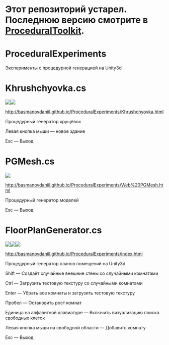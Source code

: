 # Этот репозиторий устарел. Последнюю версию смотрите в [ProceduralToolkit](https://github.com/Syomus/ProceduralToolkit).

ProceduralExperiments
=====================
Эксперименты с процедурной генерацией на Unity3d

Khrushchyovka.cs
=========
![](http://habrastorage.org/storage3/89c/fff/2e1/89cfff2e16ab381631314d16c708c72b.gif)![](http://habrastorage.org/storage3/fde/d2f/3ed/fded2f3ed9e9cfcf44189cc5d904dfb2.gif)

http://basmanovdaniil.github.io/ProceduralExperiments/Khrushchyovka.html

Процедурный генератор хрущёвок

Левая кнопка мыши — новое здание

Esc — Выход

PGMesh.cs
=========
![](http://habrastorage.org/storage3/7f0/31f/a43/7f031fa43c1e01f86e8cff846d7b374c.gif)

http://basmanovdaniil.github.io/ProceduralExperiments/Web%20PGMesh.html

Процедурный генератор моделей

Esc — Выход

FloorPlanGenerator.cs
=====================
![](http://habrastorage.org/storage3/892/79b/f71/89279bf71aa5805035cef1971384688c.gif)![](http://habrastorage.org/storage3/98f/adf/25b/98fadf25b287a1a94ed5dc37317ce33c.gif)![](http://habrastorage.org/storage3/a3d/29e/999/a3d29e9990f722f9626780f786300d17.gif)

http://basmanovdaniil.github.io/ProceduralExperiments/index.html

Процедурный генератор планов помещений на Unity3d.

Shift — Создаёт случайные внешние стены со случайными комнатами

Ctrl — Загрузить тестовую текстуру со случайными комнатами

Enter — Убрать все комнаты и загрузить тестовую текстуру

Пробел — Остановить рост комнат

Единица на алфавитной клавиатуре — Включить визуализацию поиска свободных клеток

Левая кнопка мыши на свободной области — Добавить комнату

Esc — Выход


